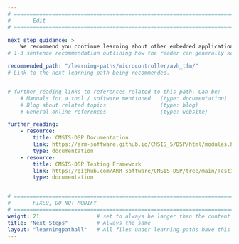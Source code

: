 ```yaml
---
# ================================================================================
#       Edit
# ================================================================================

next_step_guidance: >
    We recommend you continue learning about other embedded applications that are available for out-of-the-box use on AVH FVPs. The learning path on running TF-M tests on AVH FVPs is a great next step.
# 1-3 sentence recommendation outlining how the reader can generally keep learning about these topics, and a specific explanation of why the next step is being recommended.

recommended_path: "/learning-paths/microcontroller/avh_tfm/"
# Link to the next learning path being recommended.


# further_reading links to references related to this path. Can be:
    # Manuals for a tool / software mentioned   (type: documentation)
    # Blog about related topics                 (type: blog)
    # General online references                 (type: website) 

further_reading:
    - resource:
        title: CMSIS-DSP Documentation
        link: https://arm-software.github.io/CMSIS_5/DSP/html/modules.html
        type: documentation
    - resource:
        title: CMSIS-DSP Testing Framework
        link: https://github.com/ARM-software/CMSIS-DSP/tree/main/Testing
        type: documentation


# ================================================================================
#       FIXED, DO NOT MODIFY
# ================================================================================
weight: 21                  # set to always be larger than the content in this path, and one more than 'review'
title: "Next Steps"         # Always the same
layout: "learningpathall"   # All files under learning paths have this same wrapper
---
```

